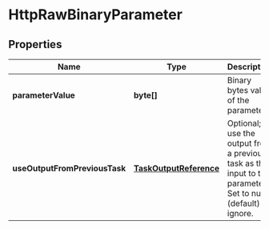
# HttpRawBinaryParameter

## Properties
Name | Type | Description | Notes
------------ | ------------- | ------------- | -------------
**parameterValue** | **byte[]** | Binary bytes value of the parameter |  [optional]
**useOutputFromPreviousTask** | [**TaskOutputReference**](TaskOutputReference.md) | Optional; use the output from a previous task as the input to this parameter.  Set to null (default) to ignore. |  [optional]



